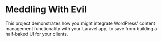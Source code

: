 # Meddling With Evil

This project demonstrates how you might integrate WordPress' content management functionality with your Laravel app, to save from building a half-baked UI for your clients.
